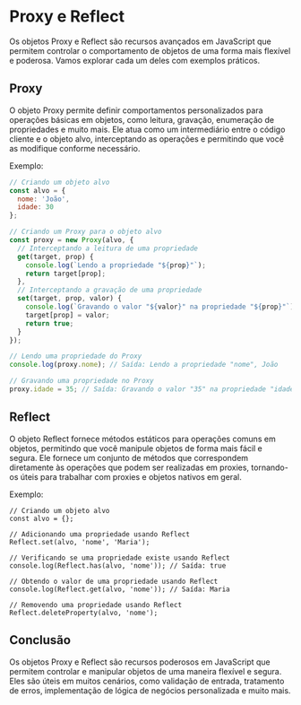 # Proxy e Reflect

Os objetos Proxy e Reflect são recursos avançados em JavaScript que permitem controlar o comportamento de objetos de uma forma mais flexível e poderosa. Vamos explorar cada um deles com exemplos práticos.

## Proxy

O objeto Proxy permite definir comportamentos personalizados para operações básicas em objetos, como leitura, gravação, enumeração de propriedades e muito mais. Ele atua como um intermediário entre o código cliente e o objeto alvo, interceptando as operações e permitindo que você as modifique conforme necessário.

Exemplo:

```js
// Criando um objeto alvo
const alvo = {
  nome: 'João',
  idade: 30
};

// Criando um Proxy para o objeto alvo
const proxy = new Proxy(alvo, {
  // Interceptando a leitura de uma propriedade
  get(target, prop) {
    console.log(`Lendo a propriedade "${prop}"`);
    return target[prop];
  },
  // Interceptando a gravação de uma propriedade
  set(target, prop, valor) {
    console.log(`Gravando o valor "${valor}" na propriedade "${prop}"`);
    target[prop] = valor;
    return true;
  }
});

// Lendo uma propriedade do Proxy
console.log(proxy.nome); // Saída: Lendo a propriedade "nome", João

// Gravando uma propriedade no Proxy
proxy.idade = 35; // Saída: Gravando o valor "35" na propriedade "idade"
```

## Reflect

O objeto Reflect fornece métodos estáticos para operações comuns em objetos, permitindo que você manipule objetos de forma mais fácil e segura. Ele fornece um conjunto de métodos que correspondem diretamente às operações que podem ser realizadas em proxies, tornando-os úteis para trabalhar com proxies e objetos nativos em geral.

Exemplo:

```Js
// Criando um objeto alvo
const alvo = {};

// Adicionando uma propriedade usando Reflect
Reflect.set(alvo, 'nome', 'Maria');

// Verificando se uma propriedade existe usando Reflect
console.log(Reflect.has(alvo, 'nome')); // Saída: true

// Obtendo o valor de uma propriedade usando Reflect
console.log(Reflect.get(alvo, 'nome')); // Saída: Maria

// Removendo uma propriedade usando Reflect
Reflect.deleteProperty(alvo, 'nome');
```

## Conclusão

Os objetos Proxy e Reflect são recursos poderosos em JavaScript que permitem controlar e manipular objetos de uma maneira flexível e segura. Eles são úteis em muitos cenários, como validação de entrada, tratamento de erros, implementação de lógica de negócios personalizada e muito mais.